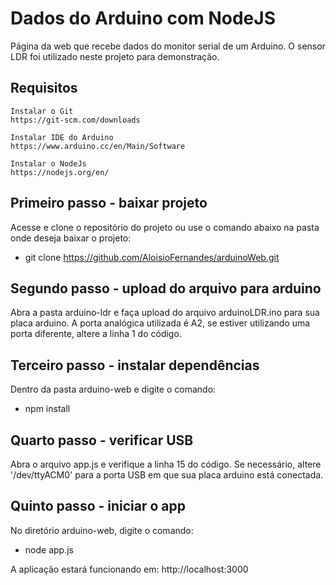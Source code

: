 # Dados do Arduino com NodeJS
 Página da web que recebe dados do monitor serial de um Arduino. O sensor LDR foi utilizado neste projeto para demonstração.

 ## Requisitos
    Instalar o Git
    https://git-scm.com/downloads

    Instalar IDE do Arduino
    https://www.arduino.cc/en/Main/Software

    Instalar o NodeJs
    https://nodejs.org/en/

## Primeiro passo - baixar projeto
Acesse e clone o repositório do projeto ou use o comando abaixo na pasta onde deseja baixar o projeto:
- git clone https://github.com/AloisioFernandes/arduinoWeb.git

## Segundo passo - upload do arquivo para arduino
Abra a pasta arduino-ldr e faça upload do arquivo arduinoLDR.ino para sua placa arduino. A porta analógica utilizada é A2, se estiver utilizando uma porta diferente, altere a linha 1 do código.

## Terceiro passo - instalar dependências
Dentro da pasta arduino-web e digite o comando:
- npm install

## Quarto passo - verificar USB 
Abra o arquivo app.js e verifique a linha 15 do código. Se necessário, altere '/dev/ttyACM0' para a porta USB em que sua placa arduino está conectada.

## Quinto passo - iniciar o app
No diretório arduino-web, digite o comando:
- node app.js

A aplicação estará funcionando em: http://localhost:3000 